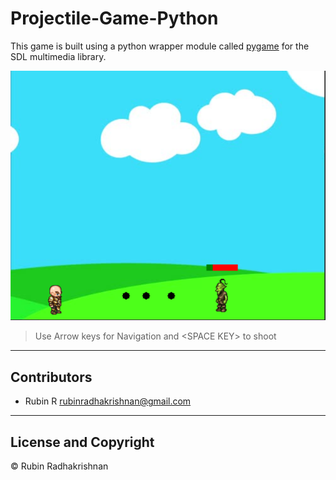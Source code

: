 # Projectile-Game-Python

This game is built using a python wrapper module called 
[pygame](https://pypi.org/project/pygame/) for the SDL multimedia library. 

![image](screenshot.PNG)

>Use Arrow keys for Navigation and \<SPACE KEY> to shoot

---

## Contributors

- Rubin R <rubinradhakrishnan@gmail.com>

---

## License and Copyright

© Rubin Radhakrishnan

